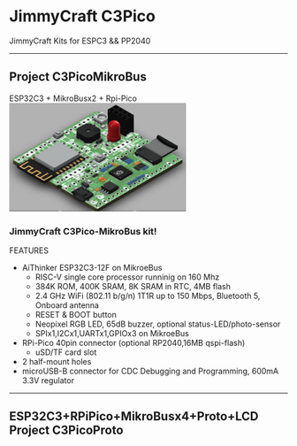 # JimmyCraft C3Pico
JimmyCraft Kits for ESPC3 && PP2040
<br>

----
## Project C3PicoMikroBus<br>
ESP32C3 + MikroBusx2 + Rpi-Pico<br> 
<img src= "C3PicoMikroBus/pic/C3PicoMikroBus_ISO_V1.png" width=320>



### JimmyCraft C3Pico-MikroBus kit!
FEATURES
- AiThinker ESP32C3-12F on MikroeBus
  + RISC-V single core processor runninig on 160 Mhz
  + 384K ROM, 400K SRAM, 8K SRAM in RTC, 4MB flash
  + 2.4 GHz WiFi (802.11 b/g/n) 1T1R up to 150 Mbps, Bluetooth 5, Onboard antenna
  + RESET & BOOT button
  + Neopixel RGB LED, 65dB buzzer, optional status-LED/photo-sensor
  + SPIx1,I2Cx1,UARTx1,GPIOx3 on MikroeBus
- RPi-Pico 40pin connector (optional RP2040,16MB qspi-flash)
  + uSD/TF card slot
- 2 half-mount holes  
- microUSB-B connector for CDC Debugging and Programming, 600mA 3.3V regulator



---
ESP32C3+RPiPico+MikroBusx4+Proto+LCD<br> 
Project C3PicoProto<br>
---
